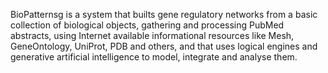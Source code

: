 BioPatternsg is a system that builts gene regulatory networks from a basic collection of biological objects, gathering and processing PubMed abstracts, using Internet available informational resources like Mesh, GeneOntology, UniProt, PDB and others, and that uses logical engines and generative artificial intelligence to model, integrate and analyse them.
